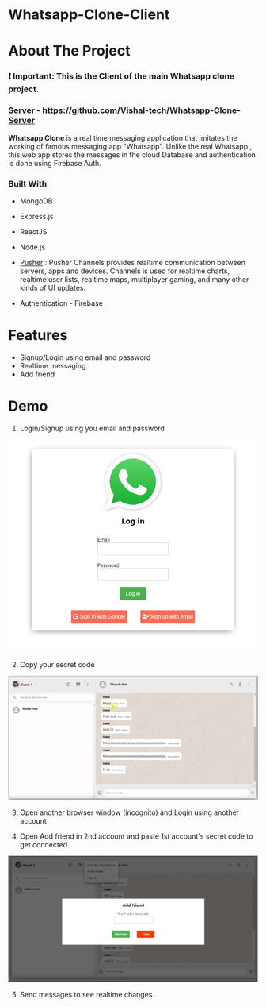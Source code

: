 # Whatsapp-Clone-Client

<!-- ABOUT THE PROJECT -->
# About The Project
### **❗ Important**: This is the Client of the main Whatsapp clone project.

### Server - https://github.com/Vishal-tech/Whatsapp-Clone-Server

**Whatsapp Clone** is a real time messaging application that imitates the working of famous messaging app "Whatsapp". Unlike the real Whatsapp , this web app stores the messages in the cloud Database and authentication is done using Firebase Auth.


### Built With

* MongoDB
* Express.js
* ReactJS
* Node.js
* [Pusher](https://www.npmjs.com/package/pusher) :
  Pusher Channels provides realtime communication between servers, apps and devices. Channels is used for realtime charts, realtime user lists, realtime maps, multiplayer gaming, and many other kinds of UI updates.

* Authentication - Firebase

# Features

* Signup/Login using email and password
* Realtime messaging
* Add friend

# Demo
  1. Login/Signup using you email and password

   <img src="Screenshots/login.jpg" alt="login" width="600"/>
  
  2. Copy your secret code
  
   <img src="Screenshots/code.gif" alt="code" width="600"/>

  3. Open another browser window (incognito) and Login using another account

  4. Open Add friend in 2nd account and paste 1st account's secret code to get connected
  
  <img src="Screenshots/add_frd.jpg" alt="add_frd" width="600"/>
  
  5. Send messages to see realtime changes.
